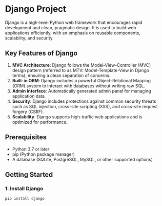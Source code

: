 # Django Project

Django is a high-level Python web framework that encourages rapid development and clean, pragmatic design. It is used to build web applications efficiently, with an emphasis on reusable components, scalability, and security.

## Key Features of Django

1. **MVC Architecture**: Django follows the Model-View-Controller (MVC) design pattern (referred to as MTV: Model-Template-View in Django terms), ensuring a clean separation of concerns.
2. **Built-in ORM**: Django includes a powerful Object-Relational Mapping (ORM) system to interact with databases without writing raw SQL.
3. **Admin Interface**: Automatically generated admin panel for managing application data.
4. **Security**: Django includes protections against common security threats such as SQL injection, cross-site scripting (XSS), and cross-site request forgery (CSRF).
5. **Scalability**: Django supports high-traffic web applications and is optimized for performance.

## Prerequisites

- Python 3.7 or later
- pip (Python package manager)
- A database (SQLite, PostgreSQL, MySQL, or other supported options)

## Getting Started

### 1. Install Django
```bash
pip install django
